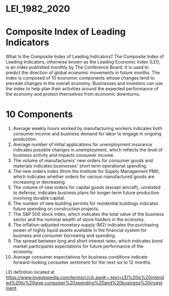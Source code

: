 # LEI_1982_2020
# Composite Index of Leading Indicators
What Is the Composite Index of Leading Indicators?
The Composite Index of Leading Indicators, otherwise known as the Leading Economic Index (LEI), is an index published monthly by The Conference Board. It is used to predict the direction of global economic movements in future months. The index is composed of 10 economic components whose changes tend to precede changes in the overall economy. Businesses and investors can use the index to help plan their activities around the expected performance of the economy and protect themselves from economic downturns. 
# 10 Components 
1. Average weekly hours worked by manufacturing workers indicates both consumer income and business demand for labor to engage in ongoing production. <br />
2. Average number of initial applications for unemployment insurance indicates possible changes in unemployment, which reflects the level of business activity and impacts consumer income. <br />
3. The volume of manufacturers' new orders for consumer goods and materials indicates businesses' short term operational spending. <br />
4. The new orders index (from the Institute for Supply Management PMI), which indicates whether orders for various manufactured goods are increasing or decreasing.<br />
5. The volume of new orders for capital goods (except aircraft), unrelated to defense, indicates business plans for longer-term future production involving durable capital.<br />
6. The number of new building permits for residential buildings indicates future spending on construction projects.<br />
7. The S&P 500 stock index, which indicates the total value of the business sector and the nominal wealth of stock holders in the economy.<br />
8. The inflation-adjusted monetary supply (M2) indicates the purchasing power of highly liquid assets available in the financial system for business and consumer borrowing and spending.<br />
9. The spread between long and short interest rates, which indicates bond market participants expectations for future performance of the economy.<br />
10. Average consumer expectations for business conditions indicate forward-looking consumer sentiment for the next six to 12 months.<br />

LEI definition located at https://www.investopedia.com/terms/c/cili.asp#:~:text=LEI%20is%20intended%20to%20give,consumer%20spending%20and%20business%20investment.
